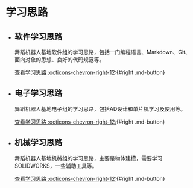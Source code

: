 # 学习思路

<div class="grid cards" markdown>

- ## 软件学习思路

    舞蹈机器人基地软件组的学习思路，包括一门编程语言、Markdown、Git、面向对象的思想、良好的代码规范等。

    [查看学习思路 :octicons-chevron-right-12:](./软件组学习思路.md){#right .md-button}
    
- ## 电子学习思路

    舞蹈机器人基地电子组的学习思路，包括AD设计和单片机学习及使用等。

    [查看学习思路 :octicons-chevron-right-12:](./电子组学习思路.md){#right .md-button}
    
- ## 机械学习思路

    舞蹈机器人基地机械组的学习思路，主要是物体建模，需要学习SOLIDWORKS，一些辅助工具等。

    [查看学习思路 :octicons-chevron-right-12:](./机械组学习思路.md){#right .md-button}

</div>


